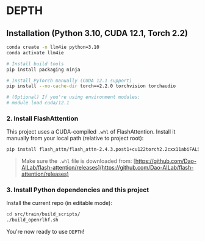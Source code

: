# DEPTH

## Installation (Python 3.10, CUDA 12.1, Torch 2.2)

```bash
conda create -n llm4ie python=3.10
conda activate llm4ie

# Install build tools
pip install packaging ninja

# Install PyTorch manually (CUDA 12.1 support)
pip install --no-cache-dir torch==2.2.0 torchvision torchaudio

# (Optional) If you're using environment modules:
# module load cuda/12.1
```

### 2. Install FlashAttention

This project uses a CUDA-compiled `.whl` of FlashAttention.
Install it manually from your local path (relative to project root):

```bash
pip install flash_attn/flash_attn-2.4.3.post1+cu122torch2.2cxx11abiFALSE-cp310-cp310-linux_x86_64.whl --no-build-isolation
```

> Make sure the `.whl` file is downloaded from:
> [https://github.com/Dao-AILab/flash-attention/releases](https://github.com/Dao-AILab/flash-attention/releases)


### 3. Install Python dependencies and this project

Install the current repo (in editable mode):

```bash
cd src/train/build_scripts/
./build_openrlhf.sh
```

You're now ready to use `DEPTH`!
